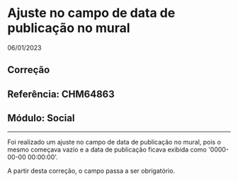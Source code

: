 # Ajuste no campo de data de publicação no mural
06/01/2023
## Correção
## Referência: CHM64863
## Módulo: Social
***

Foi realizado um ajuste no campo de data de publicação no mural, pois o mesmo começava vazio e a data de publicação ficava exibida como '0000-00-00 00:00:00'.

A partir desta correção, o campo passa a ser obrigatório.
